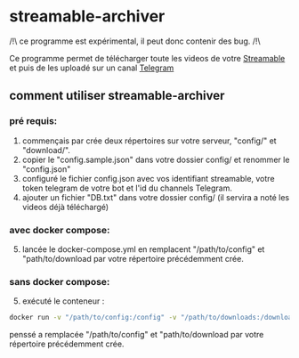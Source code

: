 # streamable-archiver

/!\ ce programme est expérimental, il peut donc contenir des bug. /!\

Ce programme permet de télécharger toute les videos de votre [Streamable](https://streamable.com/) et puis de les uploadé sur un canal [Telegram](https://telegram.org/)

## comment utiliser streamable-archiver
### pré requis:
1. commençais par crée deux répertoires sur votre serveur, "config/" et "download/".
2. copier le "config.sample.json" dans votre dossier config/ et renommer le "config.json"
3. configuré le fichier config.json avec vos identifiant streamable, votre token telegram de votre bot et l'id du channels Telegram.
4. ajouter un fichier "DB.txt" dans votre dossier config/ (il servira a noté les videos déjà téléchargé)
### avec docker compose:
5. lancée le docker-compose.yml en remplacent "/path/to/config" et "path/to/download par votre répertoire précédemment crée.
### sans docker compose:
5. exécuté le conteneur :
```bash
docker run -v "/path/to/config:/config" -v "/path/to/downloads:/downloads" ghcr.io/louino2478/streamable-archiver:latest
```
penssé a remplacée "/path/to/config" et "path/to/download par votre répertoire précédemment crée.
